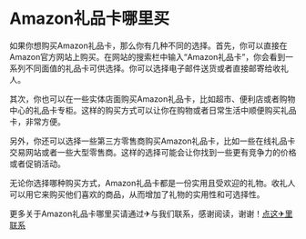 # Amazon礼品卡哪里买

如果你想购买Amazon礼品卡，那么你有几种不同的选择。首先，你可以直接在Amazon官方网站上购买。在网站的搜索栏中输入“Amazon礼品卡”，你会看到一系列不同面值的礼品卡可供选择。你可以选择电子邮件送货或者直接邮寄给收礼人。

其次，你也可以在一些实体店面购买Amazon礼品卡，比如超市、便利店或者购物中心的礼品卡专柜。这样的购买方式可以让你在购物或者日常生活中顺便购买礼品卡，非常方便。

另外，你还可以选择一些第三方零售商购买Amazon礼品卡，比如一些在线礼品卡交易网站或者一些大型零售商。这样的选择可能会让你找到一些更有竞争力的价格或者促销活动。

无论你选择哪种购买方式，Amazon礼品卡都是一份实用且受欢迎的礼物。收礼人可以用它来购买他们喜欢的商品，从而增加了礼物的实用性和可选择性。

更多关于Amazon礼品卡哪里买请通过✈与我们联系，感谢阅读，谢谢！[点这✈里联系](https://gg.k02.cc)